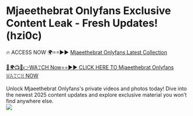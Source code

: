 # Mjaeethebrat Onlyfans Exclusive Content Leak - Fresh Updates! (hzi0c)

🔥 ACCESS NOW 🌍==►► <a href="https://tinyurl.com/kvy9nzfs" rel="nofollow">Mjaeethebrat Onlyfans Latest Collection</a>
<br><br>
[🔴🌍📺📱👉WA𝚃CH Now==►► CLICK HERE TO Mjaeethebrat Onlyfans 𝚆𝙰𝚃𝙲𝙷 NOW](https://tinyurl.com/kvy9nzfs)
<br><br>
Unlock Mjaeethebrat Onlyfans's private videos and photos today! Dive into the newest 2025 content updates and explore exclusive material you won’t find anywhere else.
<br>
<a href="https://tinyurl.com/kvy9nzfs" rel="nofollow" data-target="animated-image.originalLink"><img src="https://camo.githubusercontent.com/8a4f000d20f83aca3bf7ec5f350d767afa0574a8a352519fd8cfa583a6f93a33/68747470733a2f2f692e696d6775722e636f6d2f644a486b345a712e676966" data-canonical-src="https://i.imgur.com/dJHk4Zq.gif" style="max-width: 100%; display: inline-block;" data-target="animated-image.originalImage"></a>
<br>
